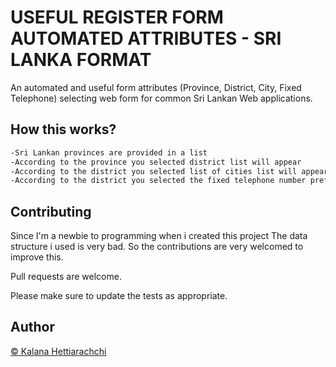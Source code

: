 # USEFUL REGISTER FORM AUTOMATED ATTRIBUTES - SRI LANKA FORMAT

An automated and useful form attributes (Province, District, City, Fixed Telephone) selecting web form for common Sri Lankan Web applications.



## How this works?

```html
-Sri Lankan provinces are provided in a list
-According to the province you selected district list will appear
-According to the district you selected list of cities list will appear and also you can type your own in case your city is not listed
-According to the district you selected the fixed telephone number prefix will auto-filled.
```

## Contributing
Since I'm a newbie to programming when i created this project The data structure i used is very bad. So the contributions are very welcomed to improve this.

Pull requests are welcome.   


Please make sure to update the tests as appropriate.

## Author
[© Kalana Hettiarachchi](https://www.linkedin.com/in/kalanahe/)
  
